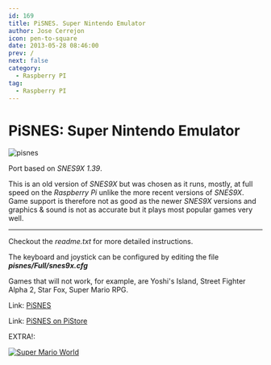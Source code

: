 ```yaml
---
id: 169
title: PiSNES. Super Nintendo Emulator
author: Jose Cerrejon
icon: pen-to-square
date: 2013-05-28 08:46:00
prev: /
next: false
category:
  - Raspberry PI
tag:
  - Raspberry PI
---
```


# PiSNES: Super Nintendo Emulator

![pisnes](/images/snes9x.jpg)

Port based on *SNES9X 1.39*.

This is an old version of *SNES9X* but was chosen as it runs, mostly, at full speed on the *Raspberry Pi* unlike the more recent versions of *SNES9X*. Game support is therefore not as good as the newer *SNES9X* versions and graphics & sound is not as accurate but it plays most popular games very well.

- - -
Checkout the *readme.txt* for more detailed instructions.

The keyboard and joystick can be configured by editing the file ***pisnes/Full/snes9x.cfg***

Games that will not work, for example, are Yoshi's Island, Street Fighter Alpha 2, Star Fox, Super Mario RPG.

Link: [PiSNES](http://code.google.com/p/pisnes/)

Link: [PiSNES on PiStore](http://store.raspberrypi.com/projects/pisnes)

EXTRA!:

<a href="/res/SuperMarioWorld.zip">![Super Mario World](/images/supermario.jpg "¡Download and play Super Mario World!")</a>